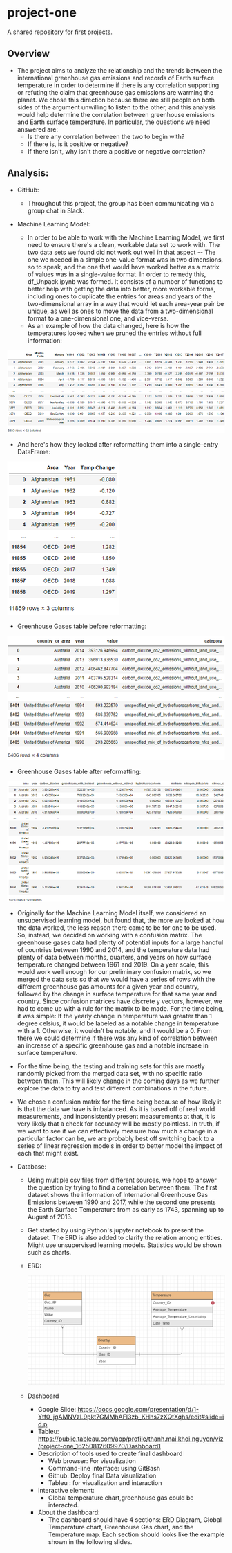 # project-one
A shared repository for first projects.

## Overview

- The project aims to analyze the relationship and the trends between the international greenhouse gas emissions and records of Earth surface temperature in order to determine if there is any correlation supporting or refuting the claim that greenhouse gas emissions are warming the planet. We chose this direction because there are still people on both sides of the argument unwilling to listen to the other, and this analysis would help determine the correlation between greenhouse emissions and Earth surface temperature. In particular, the questions we need answered are:
  - Is there any correlation between the two to begin with?
  - If there is, is it positive or negative?
  - If there isn't, why isn't there a positive or negative correlation?

## Analysis:

- GitHub:
  - Throughout this project, the group has been communicating via a group chat in Slack.

- Machine Learning Model:
  - In order to be able to work with the Machine Learning Model, we first need to ensure there's a clean, workable data set to work with. The two data sets we found did not work out well in that aspect -- The one we needed in a simple one-value format was in two dimensions, so to speak, and the one that would have worked better as a matrix of values was in a single-value format. In order to remedy this, df_Unpack.ipynb was formed. It consists of a number of functions to better help with getting the data into better, more workable forms, including ones to duplicate the entries for areas and years of the two-dimensional array in a way that would let each area-year pair be unique, as well as ones to move the data from a two-dimensional format to a one-dimensional one, and vice-versa.
  - As an example of how the data changed, here is how the temperatures looked when we pruned the entries without full information:

![Alt Text](https://raw.githubusercontent.com/SirNancyTheNegative/project-one/main/Resources/Images/Tempdata_Before.png)

  - And here's how they looked after reformatting them into a single-entry DataFrame:

![Alt Text](https://raw.githubusercontent.com/SirNancyTheNegative/project-one/main/Resources/Images/Tempdata_After.png)

  - Greenhouse Gases table before reformatting:

![Alt Text](https://raw.githubusercontent.com/SirNancyTheNegative/project-one/main/Resources/Images/Gasdata_Before.png)

  - Greenhouse Gases table after reformatting:

![Alt Text](https://raw.githubusercontent.com/SirNancyTheNegative/project-one/main/Resources/Images/Gasdata_After.png)

  - Originally for the Machine Learning Model itself, we considered an unsupervised learning model, but found that, the more we looked at how the data worked, the less reason there came to be for one to be used. So, instead, we decided on working with a confusion matrix. The greenhouse gases data had plenty of potential inputs for a large handful of countries between 1990 and 2014, and the temperature data had plenty of data between months, quarters, and years on how surface temperature changed between 1961 and 2019. On a year scale, this would work well enough for our preliminary confusion matrix, so we merged the data sets so that we would have a series of rows with the different greenhouse gas amounts for a given year and country, followed by the change in surface temperature for that same year and country. Since confusion matrices have discrete y vectors, however, we had to come up with a rule for the matrix to be made. For the time being, it was simple: If the yearly change in temperature was greater than 1 degree celsius, it would be labeled as a notable change in temperature with a 1. Otherwise, it wouldn't be notable, and it would be a 0. From there we could determine if there was any kind of correlation between an increase of a specific greenhouse gas and a notable increase in surface temperature.
  - For the time being, the testing and training sets for this are mostly randomly picked from the merged data set, with no specific ratio between them. This will likely change in the coming days as we further explore the data to try and test different combinations in the future.
  - We chose a confusion matrix for the time being because of how likely it is that the data we have is imbalanced. As it is based off of real world measurements, and inconsistently present measurements at that, it is very likely that a check for accuracy will be mostly pointless. In truth, if we want to see if we can effectively measure how much a change in a particular factor can be, we are probably best off switching back to a series of linear regression models in order to better model the impact of each that might exist.
  
- Database:
  - Using multiple csv files from different sources, we hope to answer the question by trying to find a correlation between them. The first dataset shows the information of International Greenhouse Gas Emissions between 1990 and 2017, while the second one presents the Earth Surface Temperature from as early as 1743, spanning up to August of 2013.

  - Get started by using Python's jupyter notebook to present the dataset. The ERD is also added to clarify the relation among entities. Might use unsupervised learning models. Statistics would be shown such as charts.
 
  - ERD: 
   
     ![Optional Text](Resources/Images/ERD.png)
 
  - Dashboard
    
    - Google Slide: https://docs.google.com/presentation/d/1-Ytf0_jgAMNVzL9pkt7GMMhAFl3zb_KHhs7zXQtXqhs/edit#slide=id.p
    - Tableu: https://public.tableau.com/app/profile/thanh.mai.khoi.nguyen/viz/project-one_16250812609970/Dashboard1
    - Description of tools used to create final dashboard
       - Web browser: For visualization
       - Command-line interface: using GitBash
       - Github: Deploy final Data visualization
       - Tableu : for visualization and interaction
    - Interactive element:
       - Global temperature chart,greenhouse gas could be interacted.
    - About the dashboard: 
       - The dashboard should have 4 sections: ERD Diagram, Global Temperature chart, Greenhouse Gas chart, and the Temperature map. Each section should looks like the example shown in the following slides.   
            
